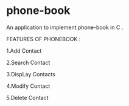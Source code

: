 # phone-book
An application to implement phone-book in C .

FEATURES OF PHONEBOOK :
					
1.Add Contact

2.Search Contact

3.DispLay Contacts

4.Modify Contact

5.Delete Contact
